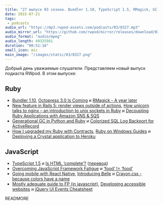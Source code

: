 ```yaml
---
title: "27 выпуск 03 сезона. Bundler 1.10, TypeScript 1.5, RMagick, GC in Python and Ruby, Crayon.css, Belle и прочее"
date: 2015-07-21
tags:
 - podcasts
audio_url: "https://mp3.rwpod-assets.com/podcasts/03/0327.mp3"
audio_mirror_url: "https://github.com/rwpod/mirror/releases/download/03.27/0327.mp3"
audio_format: "audio/mpeg"
audio_length: 49325561
duration: "00:51:16"
small_icon: mic
main_image: "/images/static/03/0327.png"
---
```


Добрый день уважаемые слушатели. Представляем новый выпуск подкаста RWpod. В этом выпуске:

## Ruby

 - [Bundler 1.10](http://bundler.io/blog/2015/06/24/version-1-10-released.html), [Octopress 3.0 Is Coming](http://octopress.org/2015/01/15/octopress-3.0-is-coming/) и [RMagick - A year later](http://linduxed.com/blog/2015/07/19/rmagick-a-year-later/)
 - [New feature in Rails 5: render views outside of actions](https://medium.com/evil-martians/new-feature-in-rails-5-render-views-outside-of-actions-2fc1181e86a8), [How unicorn talks to nginx – an introduction to unix sockets in Ruby](http://blog.honeybadger.io/how-unicorn-talks-to-nginx-an-introduction-to-unix-sockets-in-ruby/) и [Decoupling Ruby Applications with Amazon SNS & SQS](http://engineering.kapost.com/2015/07/decoupling-ruby-applications-with-amazon-sns-sqs/)
 - [Generational GC in Python and Ruby](http://blog.codeship.com/generational-gc-python-ruby/) и [Colorized SQL Log Backport for ActiveRecord](http://technology.customink.com/blog/2015/07/16/colorized-sql-log-backport-for-activerecord/)
 - [How I upgraded my Ruby with Contracts](http://julienblanchard.com/2015/contracts-with-ruby/), [Ruby on Windows Guides](http://rubyonwindowsguides.github.io/) и [Deploying a Crystal application to Heroku](https://subvisual.co/blog/posts/63-deploying-a-crystal-application-to-heroku)

## JavaScript

 - [TypeScript 1.5](http://blogs.msdn.com/b/typescript/archive/2015/07/20/announcing-typescript-1-5.aspx) и [Is HTML ‘complete’?](http://www.brucelawson.co.uk/2015/is-html-complete/) ([перевод](http://css-live.ru/articles/gotov-li-html.html))
 - [Overcoming JavaScript Framework Fatigue](http://teropa.info/blog/2015/07/15/overcoming-javascript-framework-fatigue.html) и [‘food’ != ‘food’](http://www.drlongghost.com/wordpress/food-food/)
 - [Going mobile with React Native](http://reactkungfu.com/2015/07/going-mobile-with-react-native/), [Introducing Belle](http://nikgraf.github.io/belle/#/guide/introducing-belle) и [Crayon.css - because colors have a name](http://riccardoscalco.github.io/crayon/)
 - [Mostly adequate guide to FP (in javascript)](https://github.com/DrBoolean/mostly-adequate-guide), [Developing accessible websites](http://www.washington.edu/accessibility/web/) и [jQuery UI Events Cheatsheet](http://bitsofco.de/2015/jquery-ui-events/)

READMORE

